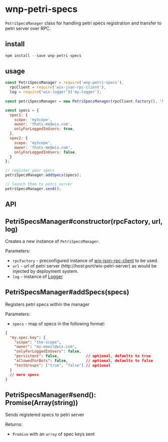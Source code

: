 # wnp-petri-specs

`PetriSpecsManager` class for handling petri specs registration and transfer to petri server over RPC.

## install

```js
npm install --save wnp-petri-specs
```

## usage

```js
const PetriSpecsManager = require('wnp-petri-specs'),
  rpcClient = require('wix-json-rpc-client'),
  log = require('wix-logger')('my-logger');
  
const petriSpecsManager = new PetriSpecsManager(rpcClient.factory(), 'http://petri-server-url/', log);

const specs = {
  spec1: {
    scope: 'myScope',
    owner: 'thats-me@wix.com',
    onlyForLoggedInUsers: true,
  },
  spec2: {
    scope: 'myScope',
    owner: 'thats-me@wix.com',
    onlyForLoggedInUsers: false,
  }
};

// register your specs
petriSpecsManager.addSpecs(specs);

// launch them to petri server
petriSpecsManager.send();
```

## API
## PetriSpecsManager#constructor(rpcFactory, url, log)
Creates a new instance of `PetriSpecsManager`.

Parameters:
 - `rpcFactory` - preconfigured instance of [wix-json-rpc-client](../../rpc/wix-json-rpc-client) to be used.
 - `url` - url of petri server (http://host:port/wix-petri-server) as would be injected by deployment system.
 - `log` - instance of [Logger](../../logging/wnp-debug)

## PetriSpecsManager#addSpecs(specs)
Registers petri specs within the manager

Parameters:
 - `specs` - map of specs in the following format:
```json
{
  "my.spec.key": {
    "scope": "the-scope",
    "owner": "my-email@wix.com",
    "onlyForLoggedInUsers": false,
    "persistent": false,            // optional, defaults to true 
    "allowedForBots": false,        // optional, defaults to false
    "testGroups": ["true", "false"] // optional
  }
  // more specs
}
```

## PetriSpecsManager#send(): Promise(Array(string))
Sends registered specs to petri server

Returns:
 - `Promise` with an `array` of spec keys sent 
 
 

